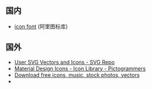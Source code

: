 
## 国内

- [icon font](https://www.iconfont.cn/) (阿里图标库)


## 国外

- [User SVG Vectors and Icons - SVG Repo](https://www.svgrepo.com/vectors/user/)
- [Material Design Icons - Icon Library - Pictogrammers](https://pictogrammers.com/library/mdi/)
- [Download free icons, music, stock photos, vectors](https://igoutu.cn/illustrations/subjects--objects)
- 